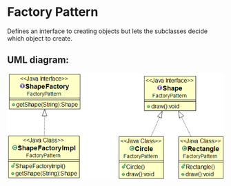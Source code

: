 # Factory Pattern

Defines an interface to creating objects but lets the subclasses decide which object to create.

## UML diagram:

![Alt text](FactoryUML.png?raw=true "Pattern's UML diagram")

